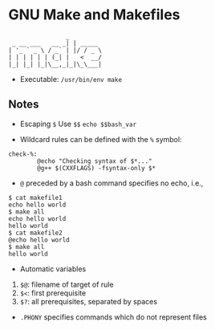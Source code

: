 # GNU Make and Makefiles

```
                _
 _ __ ___   __ _| | _____
| '_ ` _ \ / _` | |/ / _ \
| | | | | | (_| |   <  __/
|_| |_| |_|\__,_|_|\_\___|
```

* Executable: `/usr/bin/env make`

## Notes

* Escaping `$`
Use `$$`
```echo $$bash_var```

* Wildcard rules can be defined with the `%` symbol:

```
check-%:
        @echo "Checking syntax of $*..."
        @g++ $(CXXFLAGS) -fsyntax-only $*
```

* `@` preceded by a bash command specifies no echo, i.e.,

```
$ cat makefile1
echo hello world
$ make all
echo hello world
hello world
$ cat makefile2
@echo hello world
$ make all
hello world
```

* Automatic variables
1. `$@`: filename of target of rule
2. `$<`: first prerequisite
3. `$?`: all prerequisites, separated by spaces

* `.PHONY` specifies commands which do not represent files
